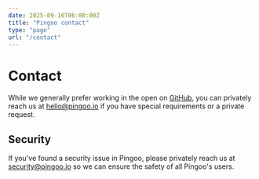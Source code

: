 ```yaml
---
date: 2025-09-16T06:00:00Z
title: "Pingoo contact"
type: "page"
url: "/contact"
---
```


# Contact

While we generally prefer working in the open on [GitHub](https://github.com/pingooio/pingoo/issues), you can privately reach us at [hello@pingoo.io](mailto:hello@pingoo.io) if you have special requirements or a private request.

## Security

If you've found a security issue in Pingoo, please privately reach us at [security@pingoo.io](mailto:security@pingoo.io) so we can ensure the safety of all Pingoo's users.
